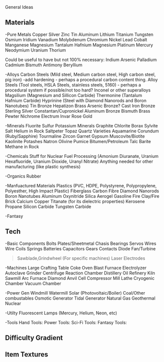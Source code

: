 General Ideas

Materials
-----
-Pure Metals
Copper
Silver
Zinc
Tin
Aluminum
Lithium
Titanium
Tungsten
Osmium
Iridium
Vanadium
Molybdenum
Chromium
Nickel
Lead
Cobalt
Manganese
Magnesium
Tantalum
Hafnium
Magnesium
Platinum
Mercury
Neodymium
Uranium
Thorium

Could be useful to have but not 100% necessary:
Indium
Arsenic
Palladium
Cadmium
Bismuth
Antimony
Beryllium

-Alloys
Carbon Steels (Mild steel, Medium carbon steel, High carbon steel, pig iron) -add hardening - perhaps a procedural carbon content thing.
Alloy Steels (Tool steels, HSLA Steels, stainless steels, 5160) - perhaps a procedural system if possible/not too hard?
Inconel or other superalloys
Magsilium (Magnesium and Sillicon Carbide)
Thermonine (Tantalum Hafnium Carbide)
Hyprinine (Steel with Diamond Nanorods and Boron Nanotubes)
Tin Bronze
Hepatizon
Brass
Arsenic Bronze?
Cast Iron Bronze
Sterling Silver
Constantan/Cupronickel
Aluminum Bronze
Bismuth Brass
Pewter
Nichrome
Electrum
Invar
Rose Gold

-Minerals
Fluorite
Sulfur
Potassium Minerals
Graphite
Chlorite
Borax
Sylvite
Salt
Helium in Rock
Saltpeter
Topaz
Quartz Varieties
Aquamarine
Corundum (Ruby/Sapphire)
Tourmaline
Zircon
Garnet
Gypsum
Muscovite/Biotite
Kaolinite
Potashes
Natron
Olivine
Pumice
Bitumen/Petroleum
Talc
Barite
Methane in Rock

-Chemicals
Stuff for Nuclear Fuel Processing (Amonium Diuranate, Uranium Hexafluoride, Uranium Dioxide, Uranyl Nitrate)
Anything needed for other manufacturing (like plastic synthesis)

-Organics
Rubber

-Manfuactured Materials
Plastics (PVC, HDPE, Polystyrene, Polypropylene, Polyesther, High Impact Plastic)
Fiberglass
Carbon Fibre
Diamond Nanorods
Boron Nanotubes
Aluminum Oxynitride
Silica Aerogel
Gasoline
Fire Clay/Fire Brick
Calcium Copper Titanate (for its dielectric properties)
Kerosene
Propane
Silicon Carbide
Tungsten Carbide

-Fantasy

Tech
-----
-Basic Components
Bolts
Plates/Sheetmetal
Chasis
Bearings
Servos
Wires
Wire Coils
Springs
Batteries
Capacitors
Gears
Contacts
Diode
Fan/Turbine
>Sawblade,Grindwheel (For specific machines)
Laser
Electrodes

-Machines
Large Crafting Table
Coke Oven
Blast Furnace
Electrolyzer
Autoclave
Grinder
Centrifuge
Reaction Chamber
Distillery
Oil Refinery
Kiln
Sawmill
Arc Furnace
Diamond Anvil Cell
Compressor
Mill
Lathe
Cryogenic Chamber
Vacuum Chamber

-Power Gen
Windmill
Watermill
Solar (Photovoltaic/Boiler)
Coal/Other combustables
Osmotic Generator
Tidal Generator
Natural Gas
Geothermal
Nuclear

-Utilty
Fluorescent Lamps (Mercury, Helium, Neon, etc)

-Tools
Hand Tools:
Power Tools:
Sci-Fi Tools:
Fantasy Tools:

Difficulty Gradient
-----

Item Textures
-----

